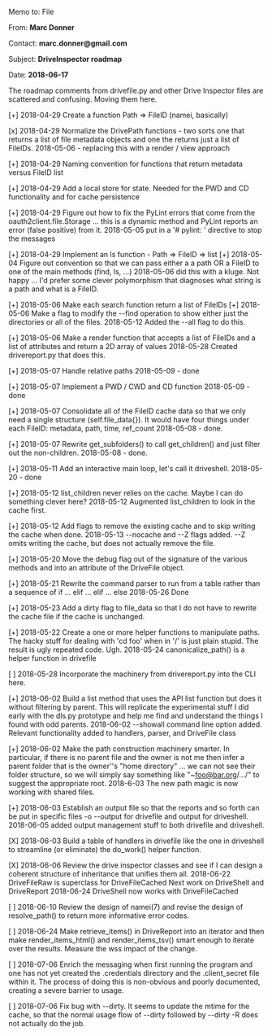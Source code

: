 <p>Memo to: File</p>
<p>From: <b>Marc Donner</b></p>
<p>Contact: <b>marc.donner@gmail.com</b></p>
<p>Subject: <b>DriveInspector roadmap</b></p>
<p>Date: <b>2018-06-17</b></p>

The roadmap comments from drivefile.py and other Drive Inspector
files are scattered and confusing.  Moving them here.

[+] 2018-04-29 Create a function Path => FileID (namei, basically)

[x] 2018-04-29 Normalize the DrivePath functions - two sorts
    one that returns a list of file metadata objects and one
    the returns just a list of FileIDs.
        2018-05-06 - replacing this with a render / view approach

[+] 2018-04-29 Naming convention for functions that return
    metadata versus FileID list

[+] 2018-04-29 Add a local store for state.  Needed for the
    PWD and CD functionality and for cache persistence

[+] 2018-04-29 Figure out how to fix the PyLint errors that come
    from the oauth2client.file.Storage ... this is a dynamic method
    and PyLint reports an error (false positive) from it.
        2018-05-05 put in a '# pylint: ' directive to stop the messages

[+] 2018-04-29 Implement an ls function - Path => FileID => list
[+] 2018-05-04 Figure out convention so that we can pass either a
    a path OR a FileID to one of the main methods (find, ls, ...)
        2018-05-06 did this with a kluge.  Not happy ... I'd prefer
        some clever polymorphism that diagnoses what string is a
        path and what is a FileID.

[+] 2018-05-06 Make each search function return a list of FileIDs
[+] 2018-05-06 Make a flag to modify the --find operation to show
    either just the directories or all of the files.
        2018-05-12 Added the --all flag to do this.

[+] 2018-05-06 Make a render function that accepts a list of FileIDs
    and a list of attributes and return a 2D array of values
        2018-05-28 Created drivereport.py that does this.

[+] 2018-05-07 Handle relative paths
        2018-05-09 - done

[+] 2018-05-07 Implement a PWD / CWD and CD function
        2018-05-09 - done

[+] 2018-05-07 Consolidate all of the FileID cache data so that
    we only need a single structure (self.file_data{}).  It would
    have four things under each FileID: metadata, path, time, ref_count
        2018-05-08 - done.

[+] 2018-05-07 Rewrite get_subfolders() to call get_children() and
    just filter out the non-children.
        2018-05-08 - done.

[+] 2018-05-11 Add an interactive main loop, let's call it driveshell.
        2018-05-20 - done

[+] 2018-05-12 list_children never relies on the cache.  Maybe I can
    do something clever here?
        2018-05-12 Augmented list_children to look in the cache first.

[+] 2018-05-12 Add flags to remove the existing cache and to skip
    writing the cache when done.
        2018-05-13 --nocache and --Z flags added.  --Z omits writing the
        cache, but does not actually remove the file.

[+] 2018-05-20 Move the debug flag out of the signature of the
    various methods and into an attribute of the DriveFile object.

[+] 2018-05-21 Rewrite the command parser to run from a table rather
    than a sequence of if ... elif ... elif ... else
        2018-05-26 Done

[+] 2018-05-23 Add a dirty flag to file_data so that I do not have
    to rewrite the cache file if the cache is unchanged.

[+] 2018-05-22 Create a one or more helper functions to manipulate
    paths.  The hacky stuff for dealing with 'cd foo' when in '/'
    is just plain stupid.  The result is ugly repeated code.  Ugh.
        2018-05-24 canonicalize_path() is a helper function in drivefile

[ ] 2018-05-28 Incorporate the machinery from drivereport.py into the
    CLI here.

[+] 2018-06-02 Build a list method that uses the API list function but
    does it without filtering by parent.  This will replicate the
    experimental stuff I did early with the dls.py prototype and help
    me find and understand the things I found with odd parents.
        2018-06-02 --showall command line option added.  Relevant
        functionality added to handlers, parser, and DriveFile class

[+] 2018-06-02 Make the path construction machinery smarter.  In
    particular, if there is no parent file and the owner is not me
    then infer a parent folder that is the owner''s "home directory"
    ... we can not see their folder structure, so we will simply say
    something like "~foo@bar.org/.../" to suggest the appropriate
    root.
        2018-6-03 The new path magic is now working with shared files.

[+] 2018-06-03 Establish an output file so that the reports and
    so forth can be put in specific files -o --output for drivefile
    and output <path> for driveshell.
        2018-06-05 added output management stuff to both drivefile
        and driveshell.

[X] 2018-06-03 Build a table of handlers in drivefile like the one
    in driveshell to streamline (or eliminate) the do_work() helper
    function.

[X] 2018-06-06 Review the drive inspector classes and see if I can
    design a coherent structure of inheritance that unifies them
    all.
        2018-06-22 DriveFileRaw is superclass for DriveFileCached
                   Next work on DriveShell and DriveReport
        2018-06-24 DriveShell now works with DriveFileCached

[ ] 2018-06-10 Review the design of namei(7) and revise the design
    of resolve_path() to return more informative error
    codes.

[ ] 2018-06-24 Make retrieve_items() in DriveReport into an iterator
    and then make render_items_html() and render_items_tsv()
    smart enough to iterate over the results.  Measure the
    wss impact of the change.

[ ] 2018-07-06 Enrich the messaging when first running the program
    and one has not yet created the .credentials directory and the
    .client_secret file within it.  The process of doing this is
    non-obvious and poorly documented, creating a severe barrier
    to usage.

[ ] 2018-07-06 Fix bug with --dirty.  It seems to update the mtime
    for the cache, so that the normal usage flow of --dirty followed
    by --dirty -R does not actually do the job.
